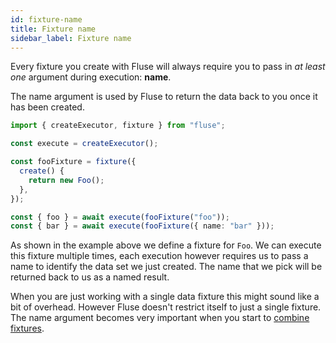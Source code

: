 ```yaml
---
id: fixture-name
title: Fixture name
sidebar_label: Fixture name
---
```


Every fixture you create with Fluse will always require you to pass in _at least one_ argument during execution: **name**.

The name argument is used by Fluse to return the data back to you once it has been created.

```typescript
import { createExecutor, fixture } from "fluse";

const execute = createExecutor();

const fooFixture = fixture({
  create() {
    return new Foo();
  },
});

const { foo } = await execute(fooFixture("foo"));
const { bar } = await execute(fooFixture({ name: "bar" }));
```

As shown in the example above we define a fixture for `Foo`. We can execute this fixture multiple times, each execution however requires us to pass a name to identify the data set we just created. The name that we pick will be returned back to us as a named result.

When you are just working with a single data fixture this might sound like a bit of overhead. However Fluse doesn't restrict itself to just a single fixture. The name argument becomes very important when you start to [combine fixtures](./combining-fixtures.md).
